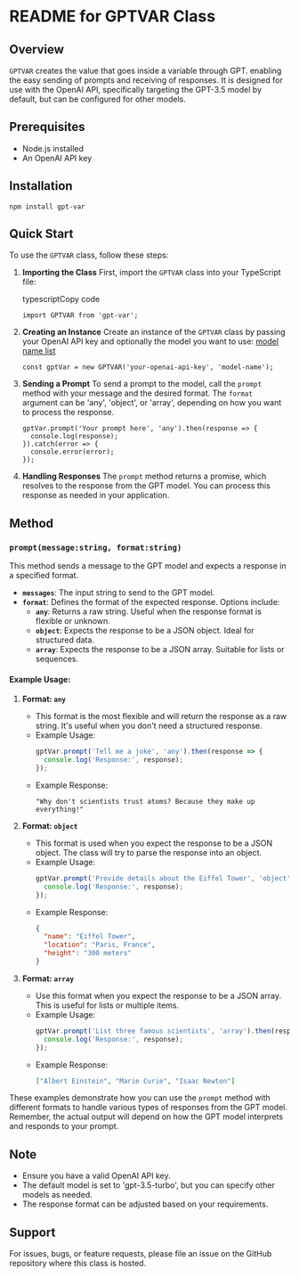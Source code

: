 
# README for GPTVAR Class

## Overview

`GPTVAR` creates the value that goes inside a variable through GPT. enabling the easy sending of prompts and receiving of responses. It is designed for use with the OpenAI API, specifically targeting the GPT-3.5 model by default, but can be configured for other models.

## Prerequisites

-   Node.js installed
-   An OpenAI API key

## Installation

```
npm install gpt-var
```

## Quick Start

To use the `GPTVAR` class, follow these steps:

1.  **Importing the Class** First, import the `GPTVAR` class into your TypeScript file:
    
    typescriptCopy code
    
    ```
    import GPTVAR from 'gpt-var';
    ``` 
    
3.  **Creating an Instance** Create an instance of the `GPTVAR` class by passing your OpenAI API key and optionally the model you want to use:
        [model name list](https://platform.openai.com/docs/models/overview)
    ```
    const gptVar = new GPTVAR('your-openai-api-key', 'model-name');
    ```

    
4.  **Sending a Prompt** To send a prompt to the model, call the `prompt` method with your message and the desired format. The `format` argument can be 'any', 'object', or 'array', depending on how you want to process the response.
    
    ```
    gptVar.prompt('Your prompt here', 'any').then(response => {
      console.log(response);
    }).catch(error => {
      console.error(error);
    });
    ```
    
5.  **Handling Responses** The `prompt` method returns a promise, which resolves to the response from the GPT model. You can process this response as needed in your application.

## Method

### `prompt(message:string, format:string)`
This method sends a message to the GPT model and expects a response in a specified format.

- **`messages`**: The input string to send to the GPT model.
- **`format`**: Defines the format of the expected response. Options include:
  - **`any`**: Returns a raw string. Useful when the response format is flexible or unknown.
  - **`object`**: Expects the response to be a JSON object. Ideal for structured data.
  - **`array`**: Expects the response to be a JSON array. Suitable for lists or sequences.

#### Example Usage:

1. **Format: `any`**
   - This format is the most flexible and will return the response as a raw string. It's useful when you don't need a structured response.
   - Example Usage:
     ```typescript
     gptVar.prompt('Tell me a joke', 'any').then(response => {
       console.log('Response:', response);
     });
     ```
   - Example Response:
     ```
     "Why don't scientists trust atoms? Because they make up everything!"
     ```

2. **Format: `object`**
   - This format is used when you expect the response to be a JSON object. The class will try to parse the response into an object.
   - Example Usage:
     ```typescript
     gptVar.prompt('Provide details about the Eiffel Tower', 'object').then(response => {
       console.log('Response:', response);
     });
     ```
   - Example Response:
     ```json
     {
       "name": "Eiffel Tower",
       "location": "Paris, France",
       "height": "300 meters"
     }
     ```

3. **Format: `array`**
   - Use this format when you expect the response to be a JSON array. This is useful for lists or multiple items.
   - Example Usage:
     ```typescript
     gptVar.prompt('List three famous scientists', 'array').then(response => {
       console.log('Response:', response);
     });
     ```
   - Example Response:
     ```json
     ["Albert Einstein", "Marie Curie", "Isaac Newton"]
     ```

These examples demonstrate how you can use the `prompt` method with different formats to handle various types of responses from the GPT model. Remember, the actual output will depend on how the GPT model interprets and responds to your prompt.

## Note

-   Ensure you have a valid OpenAI API key.
-   The default model is set to 'gpt-3.5-turbo', but you can specify other models as needed.
-   The response format can be adjusted based on your requirements.

## Support

For issues, bugs, or feature requests, please file an issue on the GitHub repository where this class is hosted.

